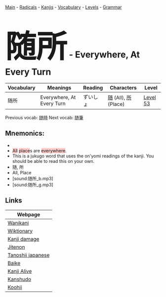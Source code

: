 <style> bigfont {font-size: 100px}</style>
[Main](../README.md) -
[Radicals](../radicals.md) -
[Kanjis](../kanjis.md) -
[Vocabulary](../vocabulary.md) -
[Levels](../levels.md) -
[Grammar](../grammar.md)
# <bigfont> 随所</bigfont> - Everywhere, At Every Turn 

| Vocabulary | Meanings | Reading | Characters | Level |
| --- | --- | --- | --- | --- |
| 随所 | Everywhere, At Every Turn | ずいしょ |  [随](../kanjis/随.md) (All), [所](../kanjis/所.md) (Place) | [Level 53](../levels/wk_level53.md) |

Previous vocab: [随時](随時.md) Next vocab: [随筆](随筆.md) 

## Mnemonics:

* 
* <span style="background-color:#ffcccb"> All</span> <span style="background-color:#ffcccb"> place</span>s are <span style="background-color:#ffcccb"> everywhere</span>.
* This is a jukugo word that uses the on'yomi readings of the kanji. You should be able to read this on your own.
* 随, 所
* All, Place
* [sound:随所_b.mp3]
* [sound:随所_g.mp3]


## Links 

| Webpage |
| --- |
| [Wanikani          ](https://www.wanikani.com/kanji/随所) |
| [Wiktionary        ](https://en.wiktionary.org/wiki/随所) |
| [Kanji damage      ](http://www.kanjidamage.com/kanji/search?utf8=✓&q=随所) |
| [Jitenon           ](https://jitenon.com/kanji/随所) |
| [Tanoshii japanese ](https://www.tanoshiijapanese.com/dictionary/kanji.cfm?k=随所) |
| [Baike             ](https://baike.baidu.com/item/随所) |
| [Kanji Alive       ](https://app.kanjialive.com/随所) |
| [Kanshudo          ](https://www.kanshudo.com/searchmn?q=随所) |
| [Koohii            ](https://kanji.koohii.com/study/kanji/随所) |
